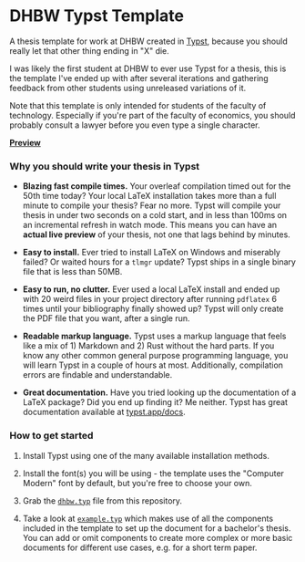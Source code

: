 # DHBW Typst Template

A thesis template for work at DHBW created in [Typst](https://github.com/typst/typst), because you should really let that other thing ending in "X" die.

I was likely the first student at DHBW to ever use Typst for a thesis, this is the template I've ended up with after several iterations and gathering feedback from other students using unreleased variations of it.

Note that this template is only intended for students of the faculty of technology.
Especially if you're part of the faculty of economics, you should probably consult a lawyer before you even type a single character.

[**Preview**](./example.pdf)

### **Why you should write your thesis in Typst**

- **Blazing fast compile times.** Your overleaf compilation timed out for the 50th time today? Your local LaTeX installation takes more than a full minute to compile your thesis? Fear no more. Typst will compile your thesis in under two seconds on a cold start, and in less than 100ms on an incremental refresh in watch mode. This means you can have an **actual live preview** of your thesis, not one that lags behind by minutes.

- **Easy to install.** Ever tried to install LaTeX on Windows and miserably failed? Or waited hours for a `tlmgr` update? Typst ships in a single binary file that is less than 50MB.

- **Easy to run, no clutter.** Ever used a local LaTeX install and ended up with 20 weird files in your project directory after running `pdflatex` 6 times until your bibliography finally showed up? Typst will only create the PDF file that you want, after a single run.

- **Readable markup language.** Typst uses a markup language that feels like a mix of 1) Markdown and 2) Rust without the hard parts. If you know any other common general purpose programming language, you will learn Typst in a couple of hours at most. Additionally, compilation errors are findable and understandable.

- **Great documentation.** Have you tried looking up the documentation of a LaTeX package? Did you end up finding it? Me neither. Typst has great documentation available at [typst.app/docs](https://typst.app/docs).

### **How to get started**

1. Install Typst using one of the many available installation methods.

2. Install the font(s) you will be using - the template uses the "Computer Modern" font by default, but you're free to choose your own.

3. Grab the [`dhbw.typ`](./dhbw.typ) file from this repository.

4. Take a look at [`example.typ`](./example.typ) which makes use of all the components included in the template to set up the document for a bachelor's thesis. You can add or omit components to create more complex or more basic documents for different use cases, e.g. for a short term paper.
